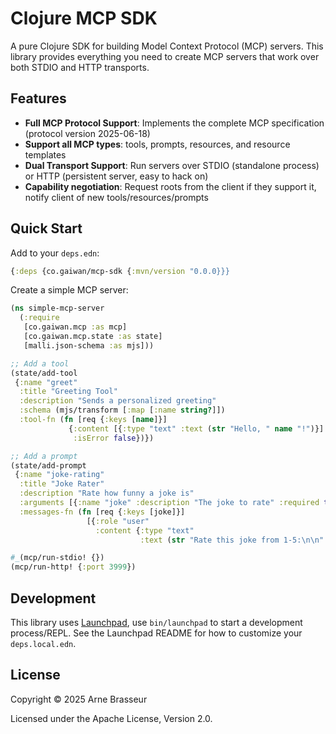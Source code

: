 # Clojure MCP SDK

A pure Clojure SDK for building Model Context Protocol (MCP) servers. This
library provides everything you need to create MCP servers that work over both
STDIO and HTTP transports.

## Features

- **Full MCP Protocol Support**: Implements the complete MCP specification (protocol version 2025-06-18)
- **Support all MCP types**: tools, prompts, resources, and resource templates
- **Dual Transport Support**: Run servers over STDIO (standalone process) or HTTP (persistent server, easy to hack on)
- **Capability negotiation**: Request roots from the client if they support it, notify client of new tools/resources/prompts

## Quick Start

Add to your `deps.edn`:

```clojure
{:deps {co.gaiwan/mcp-sdk {:mvn/version "0.0.0}}}
```

Create a simple MCP server:

```clojure
(ns simple-mcp-server
  (:require
   [co.gaiwan.mcp :as mcp]
   [co.gaiwan.mcp.state :as state]
   [malli.json-schema :as mjs]))

;; Add a tool
(state/add-tool
 {:name "greet"
  :title "Greeting Tool"
  :description "Sends a personalized greeting"
  :schema (mjs/transform [:map [:name string?]])
  :tool-fn (fn [req {:keys [name]}]
             {:content [{:type "text" :text (str "Hello, " name "!")}]
              :isError false})})

;; Add a prompt
(state/add-prompt
 {:name "joke-rating"
  :title "Joke Rater"
  :description "Rate how funny a joke is"
  :arguments [{:name "joke" :description "The joke to rate" :required true}]
  :messages-fn (fn [req {:keys [joke]}]
                 [{:role "user"
                   :content {:type "text"
                             :text (str "Rate this joke from 1-5:\n\n" joke)}}])})

#_(mcp/run-stdio! {})
(mcp/run-http! {:port 3999})
```

## Development

This library uses [Launchpad](https://github.com/github/launchpad), use
`bin/launchpad` to start a development process/REPL. See the Launchpad README
for how to customize your `deps.local.edn`.

## License

Copyright © 2025 Arne Brasseur

Licensed under the Apache License, Version 2.0.
